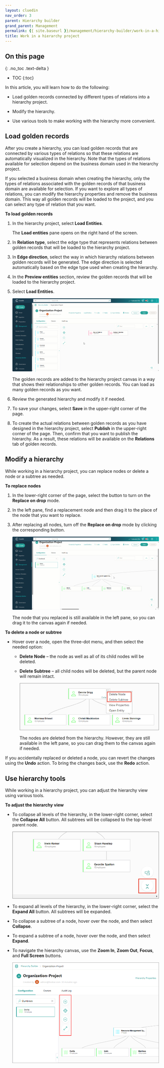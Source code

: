 ```yaml
---
layout: cluedin
nav_order: 3
parent: Hierarchy builder
grand_parent: Management
permalink: {{ site.baseurl }}/management/hierarchy-builder/work-in-a-hierarchy-project
title: Work in a hierarchy project
---
```

## On this page
{: .no_toc .text-delta }
- TOC
{:toc}

In this article, you will learn how to do the following:

- Load golden records connected by different types of relations into a hierarchy project.

- Modify the hierarchy.

- Use various tools to make working with the hierarchy more convenient.

## Load golden records

After you create a hierarchy, you can load golden records that are connected by various types of relations so that these relations are automatically visualized in the hierarchy. Note that the types of relations available for selection depend on the business domain used in the hierarchy project.

If you selected a business domain when creating the hierarchy, only the types of relations associated with the golden records of that business domain are available for selection. If you want to explore all types of relations, you can modify the hierarchy properties and remove the business domain. This way all golden records will be loaded to the project, and you can select any type of relation that you want.

**To load golden records**

1. In the hierarchy project, select **Load Entities**.

   The **Load entities** pane opens on the right hand of the screen.

1. In **Relation type**, select the edge type that represents relations between golden records that will be loaded to the hierarchy project.

1. In **Edge direction**, select the way in which hierarchy relations between golden records will be generated. The edge direction is selected automatically based on the edge type used when creating the hierarchy.

1. In the **Preview entities** section, review the golden records that will be loaded to the hierarchy project.

1. Select **Load Entities**.

    ![load_entities.gif](../../../assets/images/management/hierarchy-builder/load_entities.gif)

    The golden records are added to the hierarchy project canvas in a way that shows their relationships to other golden records. You can load as many golden records as you want.

1. Review the generated hierarchy and modify it if needed.

1. To save your changes, select **Save** in the upper-right corner of the page.

1. To create the actual relations between golden records as you have designed in the hierarchy project, select **Publish** in the upper-right corner of the page. Then, confirm that you want to publish the hierarchy. As a result, these relations will be available on the **Relations** tab of golden records.

## Modify a hierarchy

While working in a hierarchy project, you can replace nodes or delete a node or a subtree as needed.

**To replace nodes**

1. In the lower-right corner of the page, select the button to turn on the **Replace on drop** mode.

1. In the left pane, find a replacement node and then drag it to the place of the node that you want to replace.

1. After replacing all nodes, turn off the **Replace on drop** mode by clicking the corresponding button.

    ![replace_node.gif](../../../assets/images/management/hierarchy-builder/replace_node.gif)

    The node that you replaced is still available in the left pane, so you can drag it to the canvas again if needed.

**To delete a node or subtree**

- Hover over a node, open the three-dot menu, and then select the needed option:

    - **Delete Node** – the node as well as all of its child nodes will be deleted.

    - **Delete Subtree** – all child nodes will be deleted, but the parent node will remain intact.

        ![delete-notes-1.png](../../../assets/images/management/hierarchy-builder/delete-notes-1.png)

        The nodes are deleted from the hierarchy. However, they are still available in the left pane, so you can drag them to the canvas again if needed.

If you accidentally replaced or deleted a node, you can revert the changes using the **Undo** action. To bring the changes back, use the **Redo** action.

## Use hierarchy tools

While working in a hierarchy project, you can adjust the hierarchy view using various tools.

**To adjust the hierarchy view**

- To collapse all levels of the hierarchy, in the lower-right corner, select the **Collapse All** button. All subtrees will be collapsed to the top-level parent node.

    ![collapse-hierarchy.png](../../../assets/images/management/hierarchy-builder/collapse-hierarchy.png)

- To expand all levels of the hierarchy, in the lower-right corner, select the **Expand All** button. All subtrees will be expanded.

- To collapse a subtree of a node, hover over the node, and then select **Collapse**.

- To expand a subtree of a node, hover over the node, and then select **Expand**.

- To navigate the hierarchy canvas, use the **Zoom In**, **Zoom Out**, **Focus**, and **Full Screen** buttons.

    ![hierarchy_navigation_buttons.png](../../../assets/images/management/hierarchy-builder/hierarchy_navigation_buttons.png)